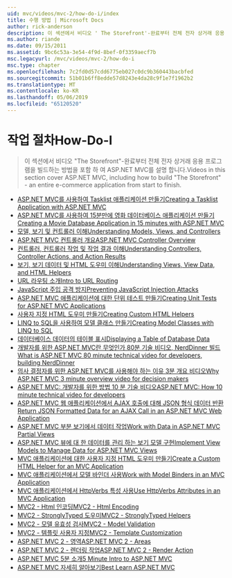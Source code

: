 ```yaml
---
uid: mvc/videos/mvc-2/how-do-i/index
title: 수행 방법 | Microsoft Docs
author: rick-anderson
description: 이 섹션에서 비디오 ' The Storefront'-완료부터 전체 전자 상거래 응용 프로그램을 빌드하는 방법을 포함 하 여 ASP.NET MVC를 설명 합니다.
ms.author: riande
ms.date: 09/15/2011
ms.assetid: 9bc6c53a-3e54-4f9d-8bef-0f3359aecf7b
msc.legacyurl: /mvc/videos/mvc-2/how-do-i
msc.type: chapter
ms.openlocfilehash: 7c2fd0d57cdd6775eb027c0dc9b360443bacbfed
ms.sourcegitcommit: 51b01b6ff8edde57d8243e4da28c9f1e7f1962b2
ms.translationtype: MT
ms.contentlocale: ko-KR
ms.lasthandoff: 05/06/2019
ms.locfileid: "65120520"
---
```

# <a name="how-do-i"></a><span data-ttu-id="cbace-103">작업 절차</span><span class="sxs-lookup"><span data-stu-id="cbace-103">How-Do-I</span></span>

> <span data-ttu-id="cbace-104">이 섹션에서 비디오 "The Storefront"-완료부터 전체 전자 상거래 응용 프로그램을 빌드하는 방법을 포함 하 여 ASP.NET MVC를 설명 합니다.</span><span class="sxs-lookup"><span data-stu-id="cbace-104">Videos in this section cover ASP.NET MVC, including how to build "The Storefront" - an entire e-commerce application from start to finish.</span></span>

- [<span data-ttu-id="cbace-105">ASP.NET MVC를 사용하여 Tasklist 애플리케이션 만들기</span><span class="sxs-lookup"><span data-stu-id="cbace-105">Creating a Tasklist Application with ASP.NET MVC</span></span>](creating-a-tasklist-application-with-aspnet-mvc.md)
- [<span data-ttu-id="cbace-106">ASP.NET MVC를 사용하여 15분만에 영화 데이터베이스 애플리케이션 만들기</span><span class="sxs-lookup"><span data-stu-id="cbace-106">Creating a Movie Database Application in 15 minutes with ASP.NET MVC</span></span>](creating-a-movie-database-application-in-15-minutes-with-aspnet-mvc.md)
- [<span data-ttu-id="cbace-107">모델, 보기 및 컨트롤러 이해</span><span class="sxs-lookup"><span data-stu-id="cbace-107">Understanding Models, Views, and Controllers</span></span>](understanding-models-views-and-controllers.md)
- [<span data-ttu-id="cbace-108">ASP.NET MVC 컨트롤러 개요</span><span class="sxs-lookup"><span data-stu-id="cbace-108">ASP.NET MVC Controller Overview</span></span>](aspnet-mvc-controller-overview.md)
- [<span data-ttu-id="cbace-109">컨트롤러, 컨트롤러 작업 및 작업 결과 이해</span><span class="sxs-lookup"><span data-stu-id="cbace-109">Understanding Controllers, Controller Actions, and Action Results</span></span>](understanding-controllers-controller-actions-and-action-results.md)
- [<span data-ttu-id="cbace-110">보기, 보기 데이터 및 HTML 도우미 이해</span><span class="sxs-lookup"><span data-stu-id="cbace-110">Understanding Views, View Data, and HTML Helpers</span></span>](understanding-views-view-data-and-html-helpers.md)
- [<span data-ttu-id="cbace-111">URL 라우팅 소개</span><span class="sxs-lookup"><span data-stu-id="cbace-111">Intro to URL Routing</span></span>](an-introduction-to-url-routing.md)
- [<span data-ttu-id="cbace-112">JavaScript 주입 공격 방지</span><span class="sxs-lookup"><span data-stu-id="cbace-112">Preventing JavaScript Injection Attacks</span></span>](preventing-javascript-injection-attacks.md)
- [<span data-ttu-id="cbace-113">ASP.NET MVC 애플리케이션에 대한 단위 테스트 만들기</span><span class="sxs-lookup"><span data-stu-id="cbace-113">Creating Unit Tests for ASP.NET MVC Applications</span></span>](creating-unit-tests-for-aspnet-mvc-applications.md)
- [<span data-ttu-id="cbace-114">사용자 지정 HTML 도우미 만들기</span><span class="sxs-lookup"><span data-stu-id="cbace-114">Creating Custom HTML Helpers</span></span>](creating-custom-html-helpers.md)
- [<span data-ttu-id="cbace-115">LINQ to SQL을 사용하여 모델 클래스 만들기</span><span class="sxs-lookup"><span data-stu-id="cbace-115">Creating Model Classes with LINQ to SQL</span></span>](creating-model-classes-with-linq-to-sql.md)
- [<span data-ttu-id="cbace-116">데이터베이스 데이터의 테이블 표시</span><span class="sxs-lookup"><span data-stu-id="cbace-116">Displaying a Table of Database Data</span></span>](displaying-a-table-of-database-data.md)
- [<span data-ttu-id="cbace-117">개발자를 위한 ASP.NET MVC란 무엇인가 80분 기술 비디오, NerdDinner 빌드</span><span class="sxs-lookup"><span data-stu-id="cbace-117">What is ASP.NET MVC 80 minute technical video for developers, building NerdDinner</span></span>](what-is-aspnet-mvc-80-minute-technical-video-for-developers-building-nerddinner.md)
- [<span data-ttu-id="cbace-118">의사 결정자를 위한 ASP.NET MVC를 사용해야 하는 이유 3분 개요 비디오</span><span class="sxs-lookup"><span data-stu-id="cbace-118">Why ASP.NET MVC 3 minute overview video for decision makers</span></span>](why-aspnet-mvc-3-minute-overview-video-for-decision-makers.md)
- [<span data-ttu-id="cbace-119">ASP.NET MVC: 개발자를 위한 방법 10 분 기술 비디오</span><span class="sxs-lookup"><span data-stu-id="cbace-119">ASP.NET MVC: How 10 minute technical video for developers</span></span>](aspnet-mvc-how-10-minute-technical-video-for-developers.md)
- [<span data-ttu-id="cbace-120">ASP.NET MVC 웹 애플리케이션에서 AJAX 호출에 대해 JSON 형식 데이터 반환</span><span class="sxs-lookup"><span data-stu-id="cbace-120">Return JSON Formatted Data for an AJAX Call in an ASP.NET MVC Web Application</span></span>](how-do-i-return-json-formatted-data-for-an-ajax-call-in-an-aspnet-mvc-web-application.md)
- [<span data-ttu-id="cbace-121">ASP.NET MVC 부분 보기에서 데이터 작업</span><span class="sxs-lookup"><span data-stu-id="cbace-121">Work with Data in ASP.NET MVC Partial Views</span></span>](how-do-i-work-with-data-in-aspnet-mvc-partial-views.md)
- [<span data-ttu-id="cbace-122">ASP.NET MVC 뷰에 대 한 데이터를 관리 하는 보기 모델 구현</span><span class="sxs-lookup"><span data-stu-id="cbace-122">Implement View Models to Manage Data for ASP.NET MVC Views</span></span>](how-do-i-implement-view-models-to-manage-data-for-aspnet-mvc-views.md)
- [<span data-ttu-id="cbace-123">MVC 애플리케이션에 대한 사용자 지정 HTML 도우미 만들기</span><span class="sxs-lookup"><span data-stu-id="cbace-123">Create a Custom HTML Helper for an MVC Application</span></span>](how-do-i-create-a-custom-html-helper-for-an-mvc-application.md)
- [<span data-ttu-id="cbace-124">MVC 애플리케이션에서 모델 바인더 사용</span><span class="sxs-lookup"><span data-stu-id="cbace-124">Work with Model Binders in an MVC Application</span></span>](how-do-i-work-with-model-binders-in-an-mvc-application.md)
- [<span data-ttu-id="cbace-125">MVC 애플리케이션에서 HttpVerbs 특성 사용</span><span class="sxs-lookup"><span data-stu-id="cbace-125">Use HttpVerbs Attributes in an MVC Application</span></span>](how-do-i-use-httpverbs-attributes-in-an-mvc-application.md)
- [<span data-ttu-id="cbace-126">MVC2 - Html 인코딩</span><span class="sxs-lookup"><span data-stu-id="cbace-126">MVC2 - Html Encoding</span></span>](mvc2-html-encoding.md)
- [<span data-ttu-id="cbace-127">MVC2 - StronglyTyped 도우미</span><span class="sxs-lookup"><span data-stu-id="cbace-127">MVC2 - StronglyTyped Helpers</span></span>](mvc2-stronglytyped-helpers.md)
- [<span data-ttu-id="cbace-128">MVC2 - 모델 유효성 검사</span><span class="sxs-lookup"><span data-stu-id="cbace-128">MVC2 - Model Validation</span></span>](mvc2-model-validation.md)
- [<span data-ttu-id="cbace-129">MVC2 - 템플릿 사용자 지정</span><span class="sxs-lookup"><span data-stu-id="cbace-129">MVC2 - Template Customization</span></span>](mvc2-template-customization.md)
- [<span data-ttu-id="cbace-130">ASP.NET MVC 2 - 영역</span><span class="sxs-lookup"><span data-stu-id="cbace-130">ASP.NET MVC 2 - Areas</span></span>](aspnet-mvc-2-areas.md)
- [<span data-ttu-id="cbace-131">ASP.NET MVC 2 - 렌더링 작업</span><span class="sxs-lookup"><span data-stu-id="cbace-131">ASP.NET MVC 2 - Render Action</span></span>](aspnet-mvc-2-render-action.md)
- [<span data-ttu-id="cbace-132">ASP.NET MVC 5분 소개</span><span class="sxs-lookup"><span data-stu-id="cbace-132">5 Minute Intro to ASP.NET MVC</span></span>](5-minute-introduction-to-aspnet-mvc.md)
- [<span data-ttu-id="cbace-133">ASP.NET MVC 자세히 알아보기</span><span class="sxs-lookup"><span data-stu-id="cbace-133">Best Learn ASP.NET MVC</span></span>](how-to-best-learn-asp-net-mvc.md)
